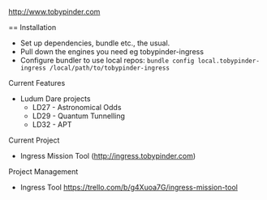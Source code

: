 http://www.tobypinder.com

== Installation
* Set up dependencies, bundle etc., the usual.
* Pull down the engines you need eg tobypinder-ingress
* Configure bundler to use local repos: `bundle config local.tobypinder-ingress /local/path/to/tobypinder-ingress`


Current Features
* Ludum Dare projects
  * LD27 - Astronomical Odds
  * LD29 - Quantum Tunnelling
  * LD32 - APT

Current Project
* Ingress Mission Tool (http://ingress.tobypinder.com)

Project Management
* Ingress Tool https://trello.com/b/g4Xuoa7G/ingress-mission-tool
